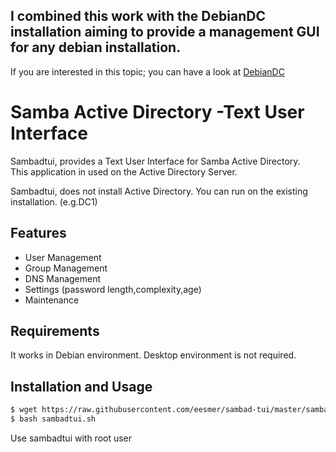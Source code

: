 
## I combined this work with the DebianDC installation aiming to provide a management GUI for any debian installation.<br>
If you are interested in this topic; you can have a look at [DebianDC](https://github.com/eesmer/DebianDC)

# Samba Active Directory -Text User Interface
Sambadtui, provides a Text User Interface for Samba Active Directory.
<br> This application in used on the Active Directory Server.

Sambadtui, does not install Active Directory.
You can run on the existing installation. (e.g.DC1)

## Features
- User Management
- Group Management
- DNS Management
- Settings (password length,complexity,age)
- Maintenance

## Requirements
It works in Debian environment. Desktop environment is not required.

## Installation and Usage
```sh
$ wget https://raw.githubusercontent.com/eesmer/sambad-tui/master/sambadtui.sh
$ bash sambadtui.sh
```
Use sambadtui with root user
